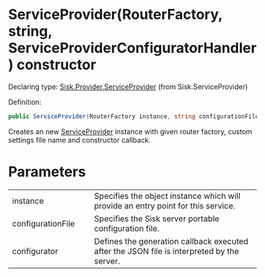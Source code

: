 <!--

Copyrights 2023 Sisk Framework - CypherPotato
Published under MIT license

!!! DO NOT EDIT THIS FILE !!!
This file was generated by a tool in the Sisk package. To edit the information in this documentation,
edit the XML documentation present in the Sisk source code.

-->


# ServiceProvider(RouterFactory, string, ServiceProviderConfiguratorHandler) constructor

Declaring type: [Sisk.Provider.ServiceProvider](/read?q=/contents/spec/Sisk.Provider.ServiceProvider.md) (from Sisk.ServiceProvider)


Definition:

```cs
public ServiceProvider(RouterFactory instance, string configurationFile, ServiceProviderConfiguratorHandler configurator)
```

Creates an new <a href="/read?q=/contents/spec/Sisk.Provider.ServiceProvider.md">ServiceProvider</a> instance with given router factory, custom settings file name and constructor callback.


# Parameters

<table>
    <tbody>
<tr>
    <td width="33%">instance</td>
    <td>Specifies the  object instance which will provide an entry point for this service.</td>
</tr>
<tr>
    <td width="33%">configurationFile</td>
    <td>Specifies the Sisk server portable configuration file.</td>
</tr>
<tr>
    <td width="33%">configurator</td>
    <td>Defines the generation callback executed after the JSON file is interpreted by the server.</td>
</tr>
    </tbody>
</table>
